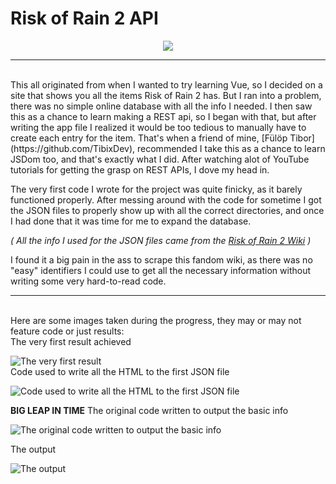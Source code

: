 # **Risk of Rain 2 API**

<p align="center">
    <a href="https://wakatime.com/badge/user/62fa37e7-7294-4c8f-91bc-7b49c9c136cb/project/7d57186a-bd1d-450f-8cc3-6e6ca5ffaa47" alt="Time spent on project (Wakatime)"> <img src="https://wakatime.com/badge/user/62fa37e7-7294-4c8f-91bc-7b49c9c136cb/project/7d57186a-bd1d-450f-8cc3-6e6ca5ffaa47.svg"/> </a>
</p>

---
<br>
This all originated from when I wanted to try learning Vue, so I decided on a site that shows you all the items Risk of Rain 2 has. But I ran into a problem, there was no simple online database with all the info I needed.
I then saw this as a chance to learn making a REST api, so I began with that, but after writing the app file I realized it would be too tedious to manually have to create each entry for the item. That's when a friend of mine, [Fülöp Tibor](https://github.com/TibixDev), recommended I take this as a chance to learn JSDom too, and that's exactly what I did. After watching alot of YouTube tutorials for getting the grasp on REST APIs, I dove my head in. 

The very first code I wrote for the project was quite finicky, as it barely functioned properly. After messing around with the code for sometime I got the JSON files to properly show up with all the correct directories, and once I had done that it was time for me to expand the database.

*( All the info I used for the JSON files came from the [Risk of Rain 2 Wiki](https://riskofrain2.fandom.com/wiki/Risk_of_Rain_2_Wiki) )*

I found it a big pain in the ass to scrape this fandom wiki, as there was no "easy" identifiers I could use to get all the necessary information without writing some very hard-to-read code.

---
<br>
Here are some images taken during the progress, they may or may not feature code or just results:

<br>
The very first result achieved

![The very first result](https://i.imgur.com/Iwm77Sn.png)
<br>
Code used to write all the HTML to the first JSON file

![Code used to write all the HTML to the first JSON file](https://i.imgur.com/SUCUSPO.png)
<br>

**BIG LEAP IN TIME** The original code written to output the basic info

![The original code written to output the basic info](https://i.imgur.com/vr4gPi9.png)
<br>

The output

![The output](https://i.imgur.com/AdLeTcX.png)